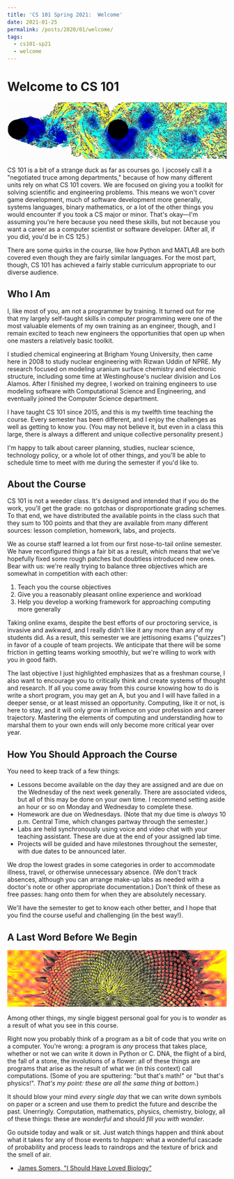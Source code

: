 ```yaml
---
title: 'CS 101 Spring 2021:  Welcome'
date: 2021-01-25
permalink: /posts/2020/01/welcome/
tags:
  - cs101-sp21
  - welcome
---
```


Welcome to CS 101
=================

![](./images/cfd-vortex-shedding.png)

CS 101 is a bit of a strange duck as far as courses go.  I jocosely call it a "negotiated truce among departments," because of how many different units rely on what CS 101 covers.  We are focused on giving you a toolkit for solving scientific and engineering problems.  This means we won't cover game development, much of software development more generally, systems languages, binary mathematics, or a lot of the other things you would encounter if you took a CS major or minor.  That's okay—I'm assuming you're here because you need these skills, but not because you want a career as a computer scientist or software developer.  (After all, if you did, you'd be in CS 125.)

There are some quirks in the course, like how Python and MATLAB are both covered even though they are fairly similar languages.  For the most part, though, CS 101 has achieved a fairly stable curriculum appropriate to our diverse audience.


Who I Am
--------

I, like most of you, am not a programmer by training.  It turned out for me that my largely self-taught skills in computer programming were one of the most valuable elements of my own training as an engineer, though, and I remain excited to teach new engineers the opportunities that open up when one masters a relatively basic toolkit.

I studied chemical engineering at Brigham Young University, then came here in 2008 to study nuclear engineering with Rizwan Uddin of NPRE.  My research focused on modeling uranium surface chemistry and electronic structure, including some time at Westinghouse's nuclear division and Los Alamos.  After I finished my degree, I worked on training engineers to use modeling software with Computational Science and Engineering, and eventually joined the Computer Science department.

I have taught CS 101 since 2015, and this is my twelfth time teaching the course.  Every semester has been different, and I enjoy the challenges as well as getting to know you.  (You may not believe it, but even in a class this large, there is always a different and unique collective personality present.)

I'm happy to talk about career planning, studies, nuclear science, technology policy, or a whole lot of other things, and you'll be able to schedule time to meet with me during the semester if you'd like to.


About the Course
----------------

CS 101 is not a weeder class.  It's designed and intended that if you do the work, you'll get the grade:  no gotchas or disproportionate grading schemes.  To that end, we have distributed the available points in the class such that they sum to 100 points and that they are available from many different sources:  lesson completion, homework, labs, and projects.

We as course staff learned a lot from our first nose-to-tail online semester.  We have reconfigured things a fair bit as a result, which means that we've hopefully fixed some rough patches but doubtless introduced new ones.  Bear with us:  we're really trying to balance three objectives which are somewhat in competition with each other:

1. Teach you the course objectives
2. Give you a reasonably pleasant online experience and workload
3. Help you develop a working framework for approaching computing more generally

Taking online exams, despite the best efforts of our proctoring service, is invasive and awkward, and I really didn't like it any more than any of my students did.  As a result, this semester we are jettisoning exams ("quizzes") in favor of a couple of team projects.  We anticipate that there will be some friction in getting teams working smoothly, but we're willing to work with you in good faith.

The last objective I just highlighted emphasizes that as a freshman course, I also want to encourage you to critically think and create systems of thought and research.  If all you come away from this course knowing how to do is write a short program, you may get an A, but you and I will have failed in a deeper sense, or at least missed an opportunity.  Computing, like it or not, is here to stay, and it will only grow in influence on your profession and career trajectory.  Mastering the elements of computing and understanding how to marshal them to your own ends will only become more critical year over year.


How You Should Approach the Course
----------------------------------

You need to keep track of a few things:

- Lessons become available on the day they are assigned and are due on the Wednesday of the next week generally.  There are associated videos, but all of this may be done on your own time.  I recommend setting aside an hour or so on Monday and Wednesday to complete these.
- Homework are due on Wednesdays.  (Note that my due time is _always_ 10 p.m. Central Time, which changes partway through the semester.)
- Labs are held synchronously using voice and video chat with your teaching assistant.  These are due at the end of your assigned lab time.
- Projects will be guided and have milestones throughout the semester, with due dates to be announced later.

We drop the lowest grades in some categories in order to accommodate illness, travel, or otherwise unnecessary absence.  (We don't track absences, although you can arrange make-up labs as needed with a doctor's note or other appropriate documentation.)  Don't think of these as free passes:  hang onto them for when they are absolutely necessary.

We'll have the semester to get to know each other better, and I hope that you find the course useful and challenging (in the best way!).


A Last Word Before We Begin
---------------------------

![](./images/sunflower-involution.png)

Among other things, my single biggest personal goal for you is to _wonder_ as a result of what you see in this course.

Right now you probably think of a program as a bit of code that you write on a computer.  You're wrong:  a program is _any_ process that takes place, whether or not we can write it down in Python or C.  DNA, the flight of a bird, the fall of a stone, the involutions of a flower:  all of these things are programs that arise as the result of what we (in this context) call computations.  (Some of you are sputtering:  "but that's math!" or "but that's physics!".  _That's my point:  these are all the same thing at bottom._)

It should blow your mind _every single day_ that we can write down symbols on paper
or a screen and use them to predict the future and describe the past.  Unerringly.  Computation, mathematics, physics, chemistry, biology, all of these things:  these are _wonderful_ and should _fill you with wonder_.

Go outside today and walk or sit.  Just watch things happen and think about what it takes for any of those events to _happen_:  what a wonderful cascade of probability and process leads to raindrops and the texture of brick and the smell of air.

- [James Somers, "I Should Have Loved Biology"](https://jsomers.net/i-should-have-loved-biology/)

